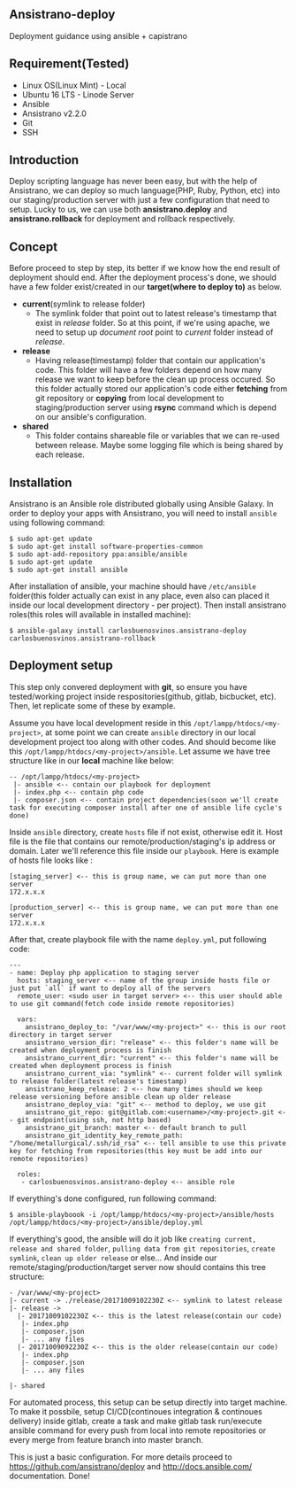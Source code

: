 ## Ansistrano-deploy
Deployment guidance using ansible + capistrano

## Requirement(Tested)
- Linux OS(Linux Mint) - Local
- Ubuntu 16 LTS - Linode Server
- Ansible
- Ansistrano v2.2.0
- Git
- SSH

## Introduction
Deploy scripting language has never been easy, but with the help of Ansistrano, we can deploy so much language(PHP, Ruby, Python, etc) into our staging/production server with just a few configuration that need to setup. Lucky to us, we can use both **ansistrano.deploy** and **ansistrano.rollback** for deployment and rollback respectively.

## Concept
Before proceed to step by step, its better if we know how the end result of deployment should end. After the deployment process's done, we should have a few folder exist/created in our **target(where to deploy to)** as below.

 - **current**(symlink to release folder)
   - The symlink folder that point out to latest release's timestamp that exist in *release* folder. So at this point, if we're using apache, we need to setup up *document root* point to *current* folder instead of *release*.
 - **release**
   - Having release(timestamp) folder that contain our application's code. This folder will have a few folders depend on how many release we want to keep before the clean up process occured. So this folder actually stored our application's code either **fetching** from git repository or **copying** from local development to staging/production server using **rsync** command which is depend on our ansible's configuration.
 - **shared**
   - This folder contains shareable file or variables that we can re-used between release. Maybe some logging file which is being shared by each release.
   
## Installation
Ansistrano is an Ansible role distributed globally using Ansible Galaxy. In order to deploy your apps with Ansistrano, you will need to install `ansible` using following command:

```
$ sudo apt-get update
$ sudo apt-get install software-properties-common
$ sudo apt-add-repository ppa:ansible/ansible
$ sudo apt-get update
$ sudo apt-get install ansible
```

After installation of ansible, your machine should have `/etc/ansible` folder(this folder actually can exist in any place, even also can placed it inside our local development directory - per project). Then install ansistrano roles(this roles will available in installed machine):

```
$ ansible-galaxy install carlosbuenosvinos.ansistrano-deploy carlosbuenosvinos.ansistrano-rollback
```

## Deployment setup
This step only convered deployment with **git**, so ensure you have tested/working project inside respositories(github, gitlab, bicbucket, etc). Then, let replicate some of these by example. 

Assume you have local development reside in this `/opt/lampp/htdocs/<my-project>`, at some point we can create `ansible` directory in our local development project too along with other codes. And should become like this `/opt/lampp/htdocs/<my-project>/ansible`. Let assume we have tree structure like in our **local** machine like below:

```
-- /opt/lampp/htdocs/<my-project>
 |- ansible <-- contain our playbook for deployment
 |- index.php <-- contain php code
 |- composer.json <-- contain project dependencies(soon we'll create task for executing composer install after one of ansible life cycle's done)
```

Inside `ansible` directory, create `hosts` file if not exist, otherwise edit it. Host file is the file that contains our remote/production/staging's ip address or domain. Later we'll reference this file inside our `playbook`. Here is example of hosts file looks like :

```
[staging_server] <-- this is group name, we can put more than one server
172.x.x.x

[production_server] <-- this is group name, we can put more than one server
172.x.x.x
```

After that, create playbook file with the name `deploy.yml`, put following code:

```
---
- name: Deploy php application to staging server
  hosts: staging_server <-- name of the group inside hosts file or just put `all` if want to deploy all of the servers
  remote_user: <sudo user in target server> <-- this user should able to use git command(fetch code inside remote repositories)
  
  vars:
    ansistrano_deploy_to: "/var/www/<my-project>" <-- this is our root directory in target server
    ansistrano_version_dir: "release" <-- this folder's name will be created when deployment process is finish
    ansistrano_current_dir: "current" <-- this folder's name will be created when deployment process is finish
    ansistrano_current_via: "symlink" <-- current folder will symlink to release folder(latest release's timestamp)
    ansistrano_keep_release: 2 <-- how many times should we keep release versioning before ansible clean up older release
    ansistrano_deploy_via: "git" <-- method to deploy, we use git
    ansistrano_git_repo: git@gitlab.com:<username>/<my-project>.git <-- git endpoint(using ssh, not http based)
    ansistrano_git_branch: master <-- default branch to pull
    ansistrano_git_identity_key_remote_path: "/home/metallurgical/.ssh/id_rsa" <-- tell ansible to use this private key for fetching from repositories(this key must be add into our remote repositories)

  roles:
   - carlosbuenosvinos.ansistrano-deploy <-- ansible role
   ```
   
   If everything's done configured, run following command:
   
   ```
   $ ansible-playboook -i /opt/lampp/htdocs/<my-project>/ansible/hosts /opt/lampp/htdocs/<my-project>/ansible/deploy.yml
   ```
   
   If everything's good, the ansible will do it job like `creating current, release and shared folder`, `pulling data from git repositories`, `create symlink`, `clean up older release` or else... And inside our remote/staging/production/target server now should contains this tree structure:
   
   ```
   - /var/www/<my-project>
   |- current -> ./release/20171009102230Z <-- symlink to latest release
   |- release -> 
     |- 20171009102230Z <-- this is the latest release(contain our code)
      |- index.php
      |- composer.json
      |- ... any files
     |- 20171009092230Z <-- this is the older release(contain our code)
      |- index.php
      |- composer.json
      |- ... any files
    
   |- shared
   ```
   
   For automated process, this setup can be setup directly into target machine. To make it possbile, setup CI/CD(continoues integration & continoues delivery) inside gitlab, create a task and make gitlab task run/execute ansible command for every push from local into remote repositories or every merge from feature branch into master branch.
   
   This is just a basic configuration. For more details proceed to https://github.com/ansistrano/deploy and http://docs.ansible.com/ documentation. Done!


  

